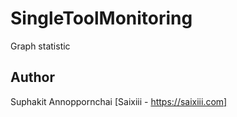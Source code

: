 # SingleToolMonitoring
Graph statistic

Author
--------
Suphakit Annoppornchai [Saixiii - https://saixiii.com]
